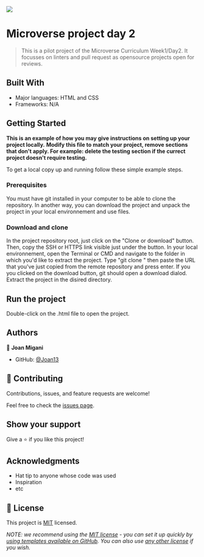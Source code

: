 ![](https://img.shields.io/badge/Microverse-blueviolet)

# Microverse project day 2

> This is a pilot project of the Microverse Curriculum Week1/Day2.
> It focusses on linters and pull request as opensource projects open for reviews.


## Built With

- Major languages: HTML and CSS
- Frameworks: N/A
## Getting Started

**This is an example of how you may give instructions on setting up your project locally.**
**Modify this file to match your project, remove sections that don't apply. For example: delete the testing section if the currect project doesn't require testing.**


To get a local copy up and running follow these simple example steps.

### Prerequisites
You must have git installed in your computer to be able to clone the repository. In another way, you can download the project and unpack the project in your local environnement and use files.

### Download and clone
In the project repository root, just click on the "Clone or download" button. Then, copy the SSH or HTTPS link visible just under the button. In your local environnement, open the Terminal or CMD and navigate to the folder in which you'd like to extract the project. Type "git clone " then paste the URL that you've just copied from the remote repository and press enter.
If you you clicked on the download button, git should open a download dialod. Extract the project in the disired directory.

## Run the project
Double-click on the .html file to open the project.
## Authors

👤 **Joan Migani**

- GitHub: [@Joan13](https://github.com/Joan13)

## 🤝 Contributing

Contributions, issues, and feature requests are welcome!

Feel free to check the [issues page](../../issues/).

## Show your support

Give a ⭐️ if you like this project!

## Acknowledgments

- Hat tip to anyone whose code was used
- Inspiration
- etc

## 📝 License

This project is [MIT](./LICENSE) licensed.

_NOTE: we recommend using the [MIT license](https://choosealicense.com/licenses/mit/) - you can set it up quickly by [using templates available on GitHub](https://docs.github.com/en/communities/setting-up-your-project-for-healthy-contributions/adding-a-license-to-a-repository). You can also use [any other license](https://choosealicense.com/licenses/) if you wish._
